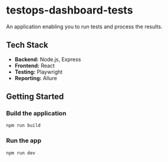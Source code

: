 # testops-dashboard-tests

An application enabling you to run tests and process the results.

## Tech Stack

- **Backend:** Node.js, Express  
- **Frontend:** React  
- **Testing:** Playwright  
- **Reporting:** Allure  

## Getting Started

### Build the application

```bash
npm run build
```

### Run the app

```bash
npm run dev
```

